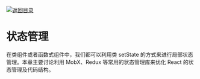 [![返回目录](https://i.postimg.cc/50XLzC7C/image.png)](https://github.com/wx-chevalier/Web-Series)

# 状态管理

在类组件或者函数式组件中，我们都可以利用类 setState 的方式来进行局部状态管理。本章主要讨论利用 MobX、Redux 等常用的状态管理库来优化 React 的状态管理及代码结构。
